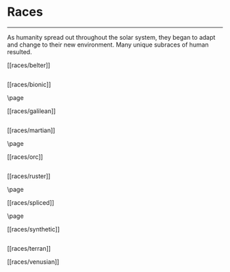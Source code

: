 # Races

---

As humanity spread out throughout the solar system, they began to adapt and change to their new environment. Many unique subraces of human resulted.


[[races/belter]]

```
```

[[races/bionic]]

\page

[[races/galilean]]

```
```

[[races/martian]]

\page

[[races/orc]]

```
```

[[races/ruster]]

\page

[[races/spliced]]

\page

[[races/synthetic]]

```
```

[[races/terran]]

[[races/venusian]]
